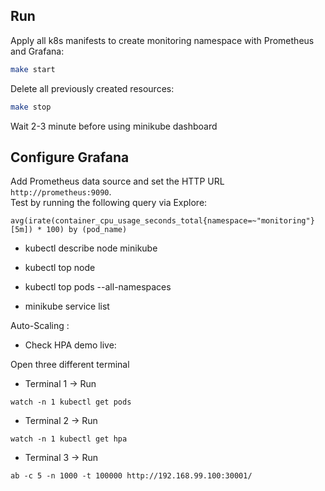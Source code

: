 ## Run 
Apply all k8s manifests to create monitoring namespace with Prometheus and Grafana:
```bash
make start
```
  
Delete all previously created resources:
```bash
make stop
```

Wait 2-3 minute before using minikube dashboard

## Configure Grafana
Add Prometheus data source and set the HTTP URL `http://prometheus:9090`.  
Test by running the following query via Explore:
```
avg(irate(container_cpu_usage_seconds_total{namespace=~"monitoring"}[5m]) * 100) by (pod_name)
```

- kubectl describe node minikube

- kubectl top node

- kubectl top pods --all-namespaces

- minikube service list



Auto-Scaling :

- Check HPA demo live:

Open three different terminal

- Terminal 1 -> Run 
```
watch -n 1 kubectl get pods
```

- Terminal 2 -> Run 
```
watch -n 1 kubectl get hpa
```

- Terminal 3 -> Run 
```
ab -c 5 -n 1000 -t 100000 http://192.168.99.100:30001/
```
